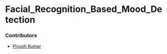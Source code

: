 # Facial_Recognition_Based_Mood_Detection










### Contributors

- [Piyush Kumar](https://github.com/piyushkr191)
